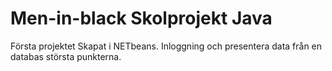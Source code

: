 # Men-in-black Skolprojekt Java
Första projektet
Skapat i NETbeans. Inloggning och presentera data från en databas största punkterna.
